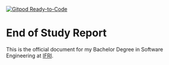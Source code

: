 [![Gitpod Ready-to-Code](https://img.shields.io/badge/Gitpod-Ready--to--Code-blue?logo=gitpod)](https://gitpod.io/#https://github.com/tobihans/end-of-study-report) 

# End of Study Report
This is the official document for my Bachelor Degree in Software Engineering at [IFRI](https://ifri-uac.bj/).
